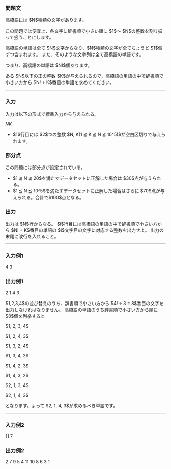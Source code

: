 
<div>

<div>

<div>

<section>

### **問題文**

<p>
高橋語には $N$種類の文字があります。
</p>

<p>
この問題では便宜上、各文字に辞書順で小さい順に $1$～ $N$の整数を割り振って扱うことにします。
</p>

<p>
高橋語の単語は全て $N$文字からなり、$N$種類の文字が全てちょうど $1$個ずつ含まれます。
また、そのような文字列は全て高橋語の単語です。
</p>

<p>
つまり、高橋語の単語は $N!$個あります。
</p>

<p>
ある $N$以下の正の整数 $K$が与えられるので、高橋語の単語の中で辞書順で小さい方から $N! ÷ K$番目の単語を求めてください。
</p>

</section>

</div>

---

<div>

<div>

<section>

### **入力**

<p>
入力は以下の形式で標準入力から与えられる。
</p>

<div>

$N$$K$
</div>

<ul>

<li>
$1$行目には $2$つの整数 $N, K(1 ≦ K ≦ N ≦ 10^5)$が空白区切りで与えられます。
</li>

</ul>

</section>

</div>

<div>

<section>

### **部分点**

<p>
この問題には部分点が設定されている。
</p>

<ul>

<li>
$1 ≦ N ≦ 20$を満たすデータセットに正解した場合は $30$点が与えられる。
</li>

<li>
$1 ≦ N ≦ 10^5$を満たすデータセットに正解した場合はさらに $70$点が与えられる。合計で$100$点となる。
</li>

</ul>

</section>

</div>

<div>

<section>

### **出力**

<p>
出力は $N$行からなる。
$i$行目には高橋語の単語の中で辞書順で小さい方から $N! ÷ K$番目の単語の $i$文字目の文字に対応する整数を出力せよ。
出力の末尾に改行を入れること。
</p>

</section>

</div>

</div>

---

<div>

<section>

### **入力例1**

<div>

4 3

</div>

</section>

</div>

<div>

<section>

### **出力例1**

<div>

2
1
4
3

</div>

<p>
$1,2,3,4$の並び替えのうち、辞書順で小さい方から $4! ÷ 3 = 8$番目の文字を出力しなければなりません。
高橋語の単語のうち辞書順で小さい方から順に $8$個を列挙すると
</p>

<p>
$1, 2, 3, 4$
</p>

<p>
$1, 2, 4, 3$
</p>

<p>
$1, 3, 2, 4$
</p>

<p>
$1, 3, 4, 2$
</p>

<p>
$1, 4, 2, 3$
</p>

<p>
$1, 4, 3, 2$
</p>

<p>
$2, 1, 3, 4$
</p>

<p>
$2, 1, 4, 3$
</p>

<p>
となります。よって $2, 1, 4, 3$が求めるべき単語です。
</p>

</section>

</div>

---

<div>

<section>

### **入力例2**

<div>

11 7

</div>

</section>

</div>

<div>

<section>

### **出力例2**

<div>

2
7
9
5
4
11
10
8
6
3
1

</div>

</section>

</div>

</div>

</div>

